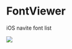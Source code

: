 FontViewer
==========

iOS navite font list

<img src="http://s7.postimg.org/p43r1tvjv/blank.png"/></img>
